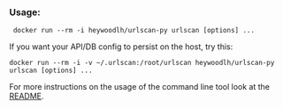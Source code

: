 ### Usage:

```
 docker run --rm -i heywoodlh/urlscan-py urlscan [options] ...
```

If you want your API/DB config to persist on the host, try this:

```
docker run --rm -i -v ~/.urlscan:/root/urlscan heywoodlh/urlscan-py urlscan [options] ...
```


For more instructions on the usage of the command line tool look at the [README](https://github.com/heywoodlh/urlscan-py/blob/master/README.md).

